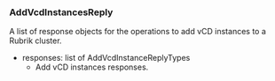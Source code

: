 ### AddVcdInstancesReply
A list of response objects for the operations to add vCD instances to a Rubrik cluster.

- responses: list of AddVcdInstanceReplyTypes
  - Add vCD instances responses.
